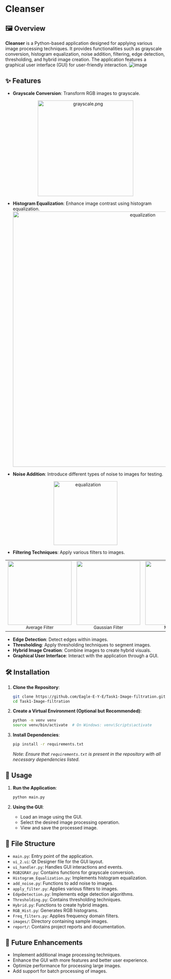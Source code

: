 # Cleanser

## 🖼️ Overview

**Cleanser** is a Python-based application designed for applying various image processing techniques. It provides functionalities such as grayscale conversion, histogram equalization, noise addition, filtering, edge detection, thresholding, and hybrid image creation. The application features a graphical user interface (GUI) for user-friendly interaction.
![image](https://github.com/user-attachments/assets/d5acd921-1e94-4d21-a94e-d82edc63b691)

## ✨ Features

- **Grayscale Conversion**: Transform RGB images to grayscale.
 <div align="center">
   <img src="https://github.com/Eagle-E-Y-E/Cleanser/blob/main/report/grayscale.png" width="300" alt="grayscale.png">
</div>

- **Histogram Equalization**: Enhance image contrast using histogram equalization.
  <div align="center">
   <img src="https://github.com/Eagle-E-Y-E/Cleanser/blob/main/report/main.png" width="800" alt="equalization">
</div>

- **Noise Addition**: Introduce different types of noise to images for testing.
<div align="center">
   <img src="https://github.com/Eagle-E-Y-E/Cleanser/blob/main/report/gaussian.png" width="200" alt="equalization">
</div>

- **Filtering Techniques**: Apply various filters to images.

<table align="center">
  <tr>
    <td align="center">
      <img src="https://github.com/Eagle-E-Y-E/Cleanser/blob/main/report/avg_filter.png" width="200"><br>
      <small>Average Filter</small>
    </td>
    <td align="center">
      <img src="https://github.com/Eagle-E-Y-E/Cleanser/blob/main/report/gaussian_filter.png" width="200"><br>
      <small>Gaussian Filter</small>
    </td>
    <td align="center">
      <img src="https://github.com/Eagle-E-Y-E/Cleanser/blob/main/report/med_filter.png" width="200"><br>
      <small>Median Filter</small>
    </td>
  </tr>
</table>



- **Edge Detection**: Detect edges within images.
- **Thresholding**: Apply thresholding techniques to segment images.
- **Hybrid Image Creation**: Combine images to create hybrid visuals.
- **Graphical User Interface**: Interact with the application through a GUI.

## 🛠️ Installation

1. **Clone the Repository**:

   ```bash
   git clone https://github.com/Eagle-E-Y-E/Task1-Image-filtration.git
   cd Task1-Image-filtration
   ```

2. **Create a Virtual Environment (Optional but Recommended)**:

   ```bash
   python -m venv venv
   source venv/bin/activate  # On Windows: venv\Scripts\activate
   ```

3. **Install Dependencies**:

   ```bash
   pip install -r requirements.txt
   ```

   *Note: Ensure that `requirements.txt` is present in the repository with all necessary dependencies listed.*

## 🚀 Usage

1. **Run the Application**:

   ```bash
   python main.py
   ```

2. **Using the GUI**:

   - Load an image using the GUI.
   - Select the desired image processing operation.
   - View and save the processed image.

## 📁 File Structure

- `main.py`: Entry point of the application.
- `ui_2.ui`: Qt Designer file for the GUI layout.
- `ui_handler.py`: Handles GUI interactions and events.
- `RGB2GRAY.py`: Contains functions for grayscale conversion.
- `Histogram_Equalization.py`: Implements histogram equalization.
- `add_noise.py`: Functions to add noise to images.
- `apply_filter.py`: Applies various filters to images.
- `EdgeDetection.py`: Implements edge detection algorithms.
- `Thresholding.py`: Contains thresholding techniques.
- `Hybrid.py`: Functions to create hybrid images.
- `RGB_Hist.py`: Generates RGB histograms.
- `Freq_filters.py`: Applies frequency domain filters.
- `images/`: Directory containing sample images.
- `report/`: Contains project reports and documentation.
## 📌 Future Enhancements

- Implement additional image processing techniques.
- Enhance the GUI with more features and better user experience.
- Optimize performance for processing large images.
- Add support for batch processing of images.
